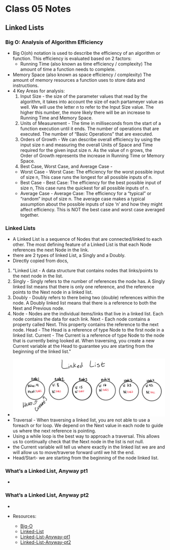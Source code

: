 # Class 05 Notes

## Linked Lists

### Big O: Analysis of Algorithm Efficiency

- Big O(oh) notation is used to describe the efficiency of an algorithm or function. This efficiency is evaluated based on 2 factors:
  - Running Time (also known as time efficiency / complexity)
The amount of time a function needs to complete.
- Memory Space (also known as space efficiency / complexity)
The amount of memory resources a function uses to store data and instructions.
- 4 Key Areas for analysis:
  1. Input Size - the size of the parameter values that read by the algorithm, it takes into account the size of each partameyer value as well. We will use the letter *n* to refer to the Input Size value. The higher this number, the more likely there will be an increase to Running Time and Memory Space.
  2. Units of Measurement - The time in milliseconds from the start of a function execution until it ends. The number of operations that are executed. The number of “Basic Operations” that are executed.
  3. Orders of Growth - We can describe overall efficiency by using the input size n and measuring the overall Units of Space and Time required for the given input size n. As the value of n grows, the Order of Growth represents the increase in Running Time or Memory Space.
  4. Best Case, Worst Case, and Average Case -
  - Worst Case - Worst Case: The efficiency for the worst possible input of size n, This case runs the longest for all possible inputs of n.
  - Best Case - Best Case: The efficiency for the best possible input of size n, This case runs the quickest for all possible inputs of n.
  - Average Case - Average Case: The efficiency for a “typical” or “random” input of size n. The average case makes a typical assumption about the possible inputs of size ‘n’ and how they might affect efficiency. This is NOT the best case and worst case averaged together.


### Linked Lists

- A Linked List is a sequence of Nodes that are connected/linked to each other. The most defining feature of a Linked List is that each Node references the next Node in the link.
- there are 2 types of linked List, a Singly and a Doubly.
- Directly copied from docs,

1.  "Linked List - A data structure that contains nodes that links/points to the next node in the list.
2. Singly - Singly refers to the number of references the node has. A Singly linked list means that there is only one reference, and the reference points to the Next node in a linked list.
3. Doubly - Doubly refers to there being two (double) references within the node. A Doubly linked list means that there is a reference to both the Next and Previous node.
4. Node - Nodes are the individual items/links that live in a linked list. Each node contains the data for each link.
Next - Each node contains a property called Next. This property contains the reference to the next node.
Head - The Head is a reference of type Node to the first node in a linked list.
Current - The Current is a reference of type Node to the node that is currently being looked at. When traversing, you create a new Current variable at the Head to guarantee you are starting from the beginning of the linked list."

- ![Linked List](./img/LinkedList1.png)
- Traversal - When traversing a linked list, you are not able to use a foreach or for loop. We depend on the Next value in each node to guide us where the next reference is pointing.
- Using a while loop is the best way to approach a traversal. This allows us to continually check that the Next node in the list is not null.
- the Current variable will tell us where exactly in the linked list we are and will allow us to move/traverse forward until we hit the end.
- Head/Start- we are starting from the beginning of the node linked list.

### What’s a Linked List, Anyway pt1
- 


### What’s a Linked List, Anyway pt2
- 


- Resources:
  - [Big-O](https://codefellows.github.io/common_curriculum/data_structures_and_algorithms/Code_401/class-05/resources/big_oh.html)
  - [Linked-List](https://codefellows.github.io/common_curriculum/data_structures_and_algorithms/Code_401/class-05/resources/singly_linked_list.html)
  - [Linked-List-Anyway-pt1](https://medium.com/basecs/whats-a-linked-list-anyway-part-1-d8b7e6508b9d)
  - [Linked-List-Anyway-pt2](https://medium.com/basecs/whats-a-linked-list-anyway-part-2-131d96f71996)
